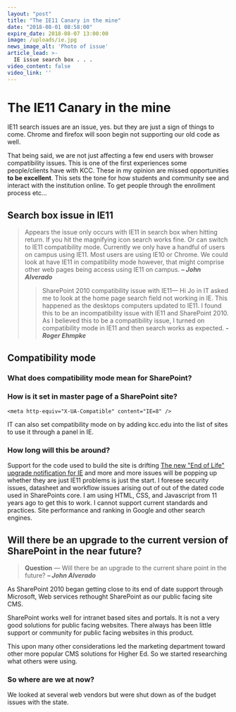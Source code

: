 ```yaml
---
layout: "post"
title: "The IE11 Canary in the mine"
date: "2018-08-01 08:58:00"
expire_date: 2018-08-07 13:00:00
image: /uploads/ie.jpg
news_image_alt: 'Photo of issue'
article_lead: >-
  IE issue search box . . .
video_content: false
video_link: ''
---
```


# The IE11 Canary in the mine

IE11 search issues are an issue, yes. but they are just a sign of things to come. Chrome and firefox will soon begin not supporting our old code as well.

That being said, we are not just affecting a few end users with browser compatibility issues. This is one of the first experiences some people/clients have with KCC. These in my opinion are missed opportunities **to be excellent**. This sets the tone for how students and community see and interact with the institution online. To get people through the enrollment process etc...

## Search box issue in IE11

> Appears the issue only occurs with IE11 in search box when hitting return. If you hit the magnifying icon search works fine. Or can switch to IE11 compatibility mode. Currently we only have a handful of users on campus using IE11. Most users are using IE10 or Chrome. We could look at have IE11 in compatibility mode however, that might comprise other web pages being access using IE11 on campus.
> _**– John Alverado**_
>
>> SharePoint 2010 compatibility issue with IE11—
>> Hi Jo in IT asked me to look at the home page search field not working in IE. This happened as the desktops computers updated to IE11. I found this to be an incompatibility issue with IE11 and SharePoint 2010. As I believed this to be a compatibility issue, I turned on compatibility mode in IE11 and then search works as expected.
>> _**- Roger Ehmpke**_

## Compatibility mode

### What does compatibility mode mean for SharePoint?

### How is it set in master page of a SharePoint site?

    <meta http-equiv="X-UA-Compatible" content="IE=8" />

IT can also set compatibility mode on by adding kcc.edu into the list of sites to use it through a panel in IE.

### How long will this be around?

Support for the code used to build the site is drifting [The new "End of Life" upgrade notification for IE][ef7ba5c7] and more and more issues will be popping up whether they are just IE11 problems is just the start. I foresee security issues, datasheet and workflow issues arising out of out of the dated code used in SharePoints core. I am using HTML, CSS, and Javascript from 11 years ago to get this to work. I cannot support current standards and practices. Site performance and ranking in Google and other search engines.

  [ef7ba5c7]: https://support.microsoft.com/en-us/kb/3123303?sd=rss&spid=14019 "Microsoft document showing end of life path for old IE versions"

## Will there be an upgrade to the current version of SharePoint in the near future?

> **Question** — Will there be an upgrade to the current share point in the future?
> _**– John Alverado**_

As SharePoint 2010 began getting close to its end of date support through Microsoft, Web services rethought SharePoint as our public facing site CMS.

SharePoint works well for intranet based sites and portals. It is not a very good solutions for public facing websites. There always has been little support or community for public facing websites in this product.

This upon many other considerations led the marketing department toward other more popular CMS solutions for Higher Ed. So we started researching what others were using.

### So where are we at now?

We looked at several web vendors but were shut down as of the budget issues with the state.
